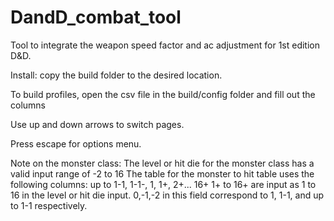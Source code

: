 # DandD_combat_tool

Tool to integrate the weapon speed factor and ac adjustment for 1st edition D&D.

Install: copy the build folder to the desired location.

To build profiles, open the csv file in the build/config folder and fill out the columns

Use up and down arrows to switch pages.

Press escape for options menu.

Note on the monster class:
	The level or hit die for the monster class has a valid input range of -2 to 16
	The table for the monster to hit table uses the following columns: up to 1-1, 1-1-, 1, 1+, 2+... 16+
	1+ to 16+ are input as 1 to 16 in the level or hit die input. 0,-1,-2 in this field correspond to 1, 1-1, 
	and up to 1-1 respectively.


